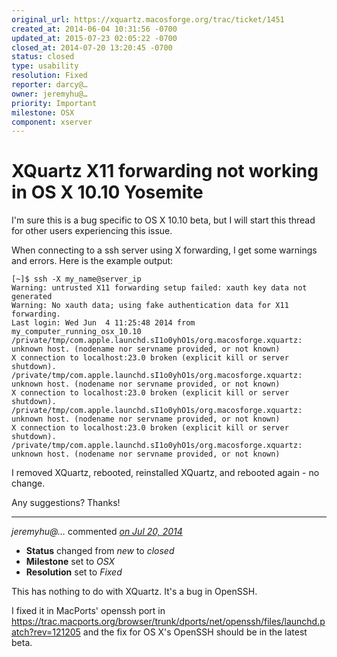 ```yaml
---
original_url: https://xquartz.macosforge.org/trac/ticket/1451
created_at: 2014-06-04 10:31:56 -0700
updated_at: 2015-07-23 02:05:22 -0700
closed_at: 2014-07-20 13:20:45 -0700
status: closed
type: usability
resolution: Fixed
reporter: darcy@…
owner: jeremyhu@…
priority: Important
milestone: OSX
component: xserver
---
```


XQuartz X11 forwarding not working in OS X 10.10 Yosemite
=========================================================


I'm sure this is a bug specific to OS X 10.10 beta, but I will start this thread for other users experiencing this issue.

When connecting to a ssh server using X forwarding, I get some warnings and errors. Here is the example output:

    [~]$ ssh -X my_name@server_ip
    Warning: untrusted X11 forwarding setup failed: xauth key data not generated
    Warning: No xauth data; using fake authentication data for X11 forwarding.
    Last login: Wed Jun  4 11:25:48 2014 from my_computer_running_osx_10.10
    /private/tmp/com.apple.launchd.sI1o0yhO1s/org.macosforge.xquartz: unknown host. (nodename nor servname provided, or not known)
    X connection to localhost:23.0 broken (explicit kill or server shutdown).
    /private/tmp/com.apple.launchd.sI1o0yhO1s/org.macosforge.xquartz: unknown host. (nodename nor servname provided, or not known)
    X connection to localhost:23.0 broken (explicit kill or server shutdown).
    /private/tmp/com.apple.launchd.sI1o0yhO1s/org.macosforge.xquartz: unknown host. (nodename nor servname provided, or not known)
    X connection to localhost:23.0 broken (explicit kill or server shutdown).
    /private/tmp/com.apple.launchd.sI1o0yhO1s/org.macosforge.xquartz: unknown host. (nodename nor servname provided, or not known)

I removed XQuartz, rebooted, reinstalled XQuartz, and rebooted again - no change.

Any suggestions? Thanks!



---

*jeremyhu@…* commented *[on Jul 20, 2014](https://xquartz.macosforge.org/trac/ticket/1451#comment:1 "July 20, 2014 at 1:20 PM PDT")*

-   **Status** changed from *new* to *closed*
-   **Milestone** set to *OSX*
-   **Resolution** set to *Fixed*

This has nothing to do with XQuartz. It's a bug in OpenSSH.

I fixed it in MacPorts' openssh port in <https://trac.macports.org/browser/trunk/dports/net/openssh/files/launchd.patch?rev=121205> and the fix for OS X's OpenSSH should be in the latest beta.



